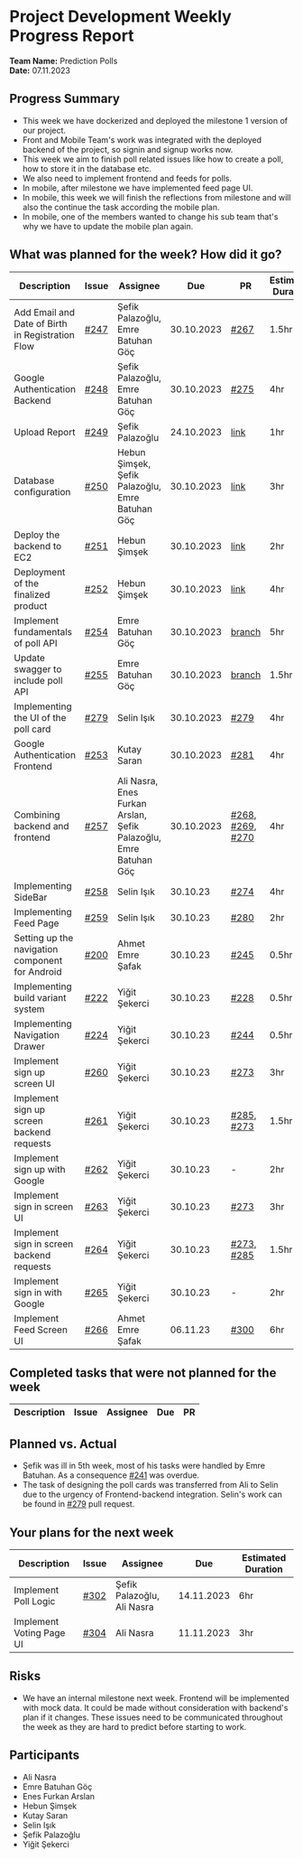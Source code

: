 # Project Development Weekly Progress Report

**Team Name:** Prediction Polls  
**Date:** 07.11.2023

## Progress Summary
* This week we have dockerized and deployed the milestone 1 version of our project. 
* Front and Mobile Team's work was integrated with the deployed backend of the project, so signin and signup works now.
* This week we aim to finish poll related issues like how to create a poll, how to store it in the database etc.
* We also need to implement frontend and feeds for polls.
* In mobile, after milestone we have implemented feed page UI.
* In mobile, this week we will finish the reflections from milestone and will also the continue the task according the mobile plan.
* In mobile, one of the members wanted to change his sub team that's why we have to update the mobile plan again.

## What was planned for the week? How did it go?

| Description | Issue | Assignee | Due | PR | Estimated Duration | Actual Duration | 
| -------- | ----- | -------- | --- | --- | --- | --- |
| Add Email and Date of Birth in Registration Flow | [#247](https://github.com/bounswe/bounswe2023group4/issues/247) | Şefik Palazoğlu, Emre Batuhan Göç | 30.10.2023 | [#267](https://github.com/bounswe/bounswe2023group4/pull/267) | 1.5hr | 2hr |
| Google Authentication Backend | [#248](https://github.com/bounswe/bounswe2023group4/issues/248) | Şefik Palazoğlu, Emre Batuhan Göç | 30.10.2023 | [#275](https://github.com/bounswe/bounswe2023group4/pull/275) | 4hr | 4hr | 
| Upload Report | [#249](https://github.com/bounswe/bounswe2023group4/issues/249) | Şefik Palazoğlu | 24.10.2023 | [link](https://github.com/bounswe/bounswe2023group4/blob/main/reports/lab_report_4.md) | 1hr | 1hr |
| Database configuration | [#250](https://github.com/bounswe/bounswe2023group4/issues/250) | Hebun Şimşek, Şefik Palazoğlu, Emre Batuhan Göç | 30.10.2023 | [link](https://github.com/bounswe/bounswe2023group4/blob/main/prediction-polls/backend/src/schema.sql) | 3hr | 1hr |
| Deploy the backend to EC2 | [#251](https://github.com/bounswe/bounswe2023group4/issues/251) | Hebun Şimşek | 30.10.2023 | [link](http://ec2-3-121-205-89.eu-central-1.compute.amazonaws.com:8000/api-docs/) | 2hr | 2hr |
| Deployment of the finalized product | [#252](https://github.com/bounswe/bounswe2023group4/issues/252) | Hebun Şimşek | 30.10.2023 | [link](http://ec2-3-78-169-139.eu-central-1.compute.amazonaws.com:3000/auth/sign-in) | 4hr | 3hr |
| Implement fundamentals of poll API | [#254](https://github.com/bounswe/bounswe2023group4/issues/254) | Emre Batuhan Göç | 30.10.2023 | [branch](https://github.com/bounswe/bounswe2023group4/tree/backend/feature/polls) | 5hr | 5hr |
| Update swagger to include poll API | [#255](https://github.com/bounswe/bounswe2023group4/issues/255) | Emre Batuhan Göç | 30.10.2023 | [branch](https://github.com/bounswe/bounswe2023group4/tree/backend/feature/polls) | 1.5hr | 1.5hr |
| Implementing the UI of the poll card | [#279](https://github.com/bounswe/bounswe2023group4/pull/279) | Selin Işık | 30.10.2023 | [#279](https://github.com/bounswe/bounswe2023group4/pull/279) | 4hr | 4hr |
| Google Authentication Frontend | [#253](https://github.com/bounswe/bounswe2023group4/issues/253) | Kutay Saran | 30.10.2023 | [#281](https://github.com/bounswe/bounswe2023group4/pull/281) | 4hr | 3hr |
| Combining backend and frontend | [#257](https://github.com/bounswe/bounswe2023group4/issues/257) | Ali Nasra, Enes Furkan Arslan, Şefik Palazoğlu, Emre Batuhan Göç | 30.10.2023 | [#268](https://github.com/bounswe/bounswe2023group4/pull/268), [#269](https://github.com/bounswe/bounswe2023group4/pull/269), [#270](https://github.com/bounswe/bounswe2023group4/pull/270) | 4hr | 3hr |
| Implementing SideBar | [#258](https://github.com/bounswe/bounswe2023group4/issues/258) | Selin Işık | 30.10.23 | [#274](https://github.com/bounswe/bounswe2023group4/pull/274) | 4hr | 4hr |
| Implementing Feed Page | [#259](https://github.com/bounswe/bounswe2023group4/issues/259) | Selin Işık | 30.10.23 | [#280](https://github.com/bounswe/bounswe2023group4/pull/280) | 2hr | 2hr |
| Setting up the navigation component for Android | [#200](https://github.com/bounswe/bounswe2023group4/issues/200) | Ahmet Emre Şafak | 30.10.23 | [#245](https://github.com/bounswe/bounswe2023group4/pull/245) | 0.5hr | 0.5hr | 
| Implementing build variant system | [#222](https://github.com/bounswe/bounswe2023group4/issues/222) | Yiğit Şekerci | 30.10.23 | [#228](https://github.com/bounswe/bounswe2023group4/pull/228) | 0.5hr | 0.5hr |
| Implementing Navigation Drawer | [#224](https://github.com/bounswe/bounswe2023group4/issues/224) | Yiğit Şekerci | 30.10.23 | [#244](https://github.com/bounswe/bounswe2023group4/pull/244) | 0.5hr | 0.5hr |
| Implement sign up screen UI | [#260](https://github.com/bounswe/bounswe2023group4/issues/260) | Yiğit Şekerci | 30.10.23 | [#273](https://github.com/bounswe/bounswe2023group4/pull/273) | 3hr | 3hr | 
| Implement sign up screen backend requests | [#261](https://github.com/bounswe/bounswe2023group4/issues/261) | Yiğit Şekerci | 30.10.23 | [#285](https://github.com/bounswe/bounswe2023group4/pull/285), [#273](https://github.com/bounswe/bounswe2023group4/pull/273) | 1.5hr | 1.5hr |
| Implement sign up with Google | [#262](https://github.com/bounswe/bounswe2023group4/issues/262) | Yiğit Şekerci | 30.10.23 | - | 2hr | Unfinished |
| Implement sign in screen UI | [#263](https://github.com/bounswe/bounswe2023group4/issues/263) | Yiğit Şekerci | 30.10.23 | [#273](https://github.com/bounswe/bounswe2023group4/pull/273) | 3hr | 3.5hr |
| Implement sign in screen backend requests | [#264](https://github.com/bounswe/bounswe2023group4/issues/264) | Yiğit Şekerci | 30.10.23 | [#273](https://github.com/bounswe/bounswe2023group4/pull/273), [#285](https://github.com/bounswe/bounswe2023group4/pull/285) | 1.5hr | 1.5hr |
| Implement sign in with Google | [#265](https://github.com/bounswe/bounswe2023group4/issues/265) | Yiğit Şekerci | 30.10.23 | - | 2hr | Unfinished |
| Implement Feed Screen UI | [#266](https://github.com/bounswe/bounswe2023group4/issues/266) | Ahmet Emre Şafak | 06.11.23 | [#300](https://github.com/bounswe/bounswe2023group4/pull/300) | 6hr | 6hr |

## Completed tasks that were not planned for the week

| Description  | Issue | Assignee | Due | PR |
| -------- | ----- | -------- | --- | --- |

## Planned vs. Actual
* Şefik was ill in 5th week, most of his tasks were handled by Emre Batuhan. As a consequence [#241](https://github.com/bounswe/bounswe2023group4/issues/241) was overdue.
* The task of designing the poll cards was transferred from Ali to Selin due to the urgency of Frontend-backend integration. Selin's work can be found in [#279](https://github.com/bounswe/bounswe2023group4/pull/279) pull request.

## Your plans for the next week
| Description | Issue | Assignee | Due | Estimated Duration |
| --- | --- | --- | --- | --- |
| Implement Poll Logic | [#302](https://github.com/bounswe/bounswe2023group4/issues/302) | Şefik Palazoğlu, Ali Nasra | 14.11.2023 | 6hr |
| Implement Voting Page UI | [#304](https://github.com/bounswe/bounswe2023group4/issues/304) | Ali Nasra | 11.11.2023 | 3hr |

## Risks
- We have an internal milestone next week. Frontend will be implemented with mock data. It could be made without consideration with backend's plan if it changes. These issues need to be communicated throughout the week as they are hard to predict before starting to work.

## Participants
- Ali Nasra
- Emre Batuhan Göç
- Enes Furkan Arslan
- Hebun Şimşek
- Kutay Saran
- Selin Işık
- Şefik Palazoğlu
- Yiğit Şekerci
